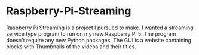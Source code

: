 # Raspberry-Pi-Streaming
Raspberry Pi Streaming is a project I pursued to make. I wanted a streaming service type program to run on my new Raspberry Pi 5. The program doesn't require any new Python packages. The GUI is a website containing blocks with Thumbnails of the videos and their titles.

